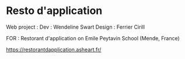 # Resto d'application

Web project :
  Dev : Wendeline Swart
  Design : Ferrier Cirill
  
FOR : Restorant d'application on Emile Peytavin School (Mende, France)

https://restorantdapplication.asheart.fr/
